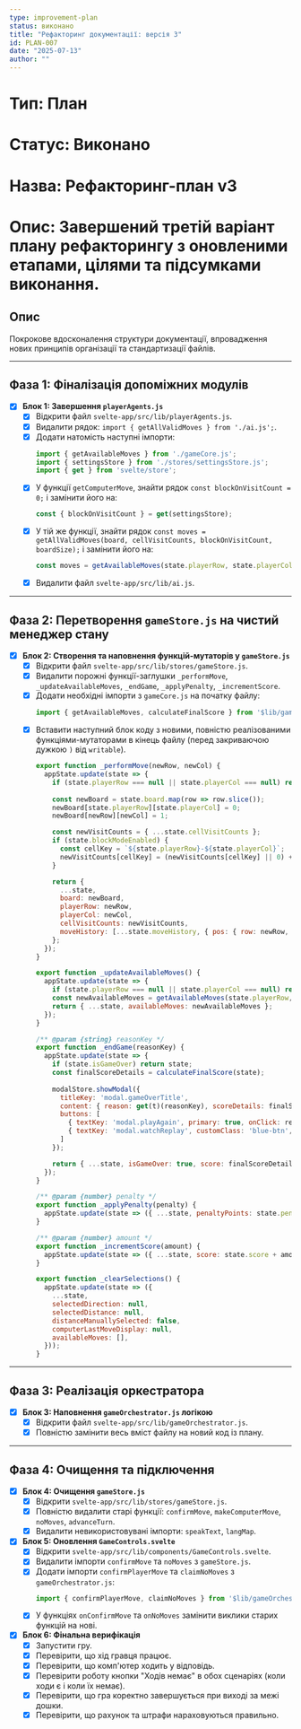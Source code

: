 ```yaml
---
type: improvement-plan
status: виконано
title: "Рефакторинг документації: версія 3"
id: PLAN-007
date: "2025-07-13"
author: ""
---
```


# Тип: План
# Статус: Виконано
# Назва: Рефакторинг-план v3
# Опис: Завершений третій варіант плану рефакторингу з оновленими етапами, цілями та підсумками виконання.

## Опис

Покрокове вдосконалення структури документації, впровадження нових принципів організації та стандартизації файлів.

---

## Фаза 1: Фіналізація допоміжних модулів

- [x] **Блок 1: Завершення `playerAgents.js`**
    - [x] Відкрити файл `svelte-app/src/lib/playerAgents.js`.
    - [x] Видалити рядок: `import { getAllValidMoves } from './ai.js';`.
    - [x] Додати натомість наступні імпорти:
      ```javascript
      import { getAvailableMoves } from './gameCore.js';
      import { settingsStore } from './stores/settingsStore.js';
      import { get } from 'svelte/store';
      ```
    - [x] У функції `getComputerMove`, знайти рядок `const blockOnVisitCount = 0;` і замінити його на:
      ```javascript
      const { blockOnVisitCount } = get(settingsStore);
      ```
    - [x] У тій же функції, знайти рядок `const moves = getAllValidMoves(board, cellVisitCounts, blockOnVisitCount, boardSize);` і замінити його на:
      ```javascript
      const moves = getAvailableMoves(state.playerRow, state.playerCol, boardSize, cellVisitCounts, blockOnVisitCount);
      ```
    - [x] Видалити файл `svelte-app/src/lib/ai.js`.

---

## Фаза 2: Перетворення `gameStore.js` на чистий менеджер стану

- [x] **Блок 2: Створення та наповнення функцій-мутаторів у `gameStore.js`**
    - [x] Відкрити файл `svelte-app/src/lib/stores/gameStore.js`.
    - [x] Видалити порожні функції-заглушки `_performMove`, `_updateAvailableMoves`, `_endGame`, `_applyPenalty`, `_incrementScore`.
    - [x] Додати необхідні імпорти з `gameCore.js` на початку файлу:
      ```javascript
      import { getAvailableMoves, calculateFinalScore } from '$lib/gameCore.js';
      ```
    - [x] Вставити наступний блок коду з новими, повністю реалізованими функціями-мутаторами в кінець файлу (перед закриваючою дужкою `)` від `writable`).
      ```javascript
      export function _performMove(newRow, newCol) {
        appState.update(state => {
          if (state.playerRow === null || state.playerCol === null) return state;
          
          const newBoard = state.board.map(row => row.slice());
          newBoard[state.playerRow][state.playerCol] = 0;
          newBoard[newRow][newCol] = 1;

          const newVisitCounts = { ...state.cellVisitCounts };
          if (state.blockModeEnabled) {
            const cellKey = `${state.playerRow}-${state.playerCol}`;
            newVisitCounts[cellKey] = (newVisitCounts[cellKey] || 0) + 1;
          }

          return {
            ...state,
            board: newBoard,
            playerRow: newRow,
            playerCol: newCol,
            cellVisitCounts: newVisitCounts,
            moveHistory: [...state.moveHistory, { pos: { row: newRow, col: newCol }, visits: newVisitCounts }],
          };
        });
      }

      export function _updateAvailableMoves() {
        appState.update(state => {
          if (state.playerRow === null || state.playerCol === null) return state;
          const newAvailableMoves = getAvailableMoves(state.playerRow, state.playerCol, state.boardSize, state.cellVisitCounts, get(settingsStore).blockOnVisitCount);
          return { ...state, availableMoves: newAvailableMoves };
        });
      }

      /** @param {string} reasonKey */
      export function _endGame(reasonKey) {
        appState.update(state => {
          if (state.isGameOver) return state;
          const finalScoreDetails = calculateFinalScore(state);
          
          modalStore.showModal({
            titleKey: 'modal.gameOverTitle',
            content: { reason: get(t)(reasonKey), scoreDetails: finalScoreDetails },
            buttons: [
              { textKey: 'modal.playAgain', primary: true, onClick: resetAndCloseModal, isHot: true },
              { textKey: 'modal.watchReplay', customClass: 'blue-btn', onClick: startReplay }
            ]
          });

          return { ...state, isGameOver: true, score: finalScoreDetails.totalScore };
        });
      }

      /** @param {number} penalty */
      export function _applyPenalty(penalty) {
        appState.update(state => ({ ...state, penaltyPoints: state.penaltyPoints + penalty }));
      }

      /** @param {number} amount */
      export function _incrementScore(amount) {
        appState.update(state => ({ ...state, score: state.score + amount }));
      }

      export function _clearSelections() {
        appState.update(state => ({
          ...state,
          selectedDirection: null,
          selectedDistance: null,
          distanceManuallySelected: false,
          computerLastMoveDisplay: null,
          availableMoves: [],
        }));
      }
      ```

---

## Фаза 3: Реалізація оркестратора

- [x] **Блок 3: Наповнення `gameOrchestrator.js` логікою**
    - [x] Відкрити файл `svelte-app/src/lib/gameOrchestrator.js`.
    - [x] Повністю замінити весь вміст файлу на новий код із плану.

---

## Фаза 4: Очищення та підключення

- [x] **Блок 4: Очищення `gameStore.js`**
    - [x] Відкрити `svelte-app/src/lib/stores/gameStore.js`.
    - [x] Повністю видалити старі функції: `confirmMove`, `makeComputerMove`, `noMoves`, `advanceTurn`.
    - [x] Видалити невикористовувані імпорти: `speakText`, `langMap`.

- [x] **Блок 5: Оновлення `GameControls.svelte`**
    - [x] Відкрити `svelte-app/src/lib/components/GameControls.svelte`.
    - [x] Видалити імпорти `confirmMove` та `noMoves` з `gameStore.js`.
    - [x] Додати імпорти `confirmPlayerMove` та `claimNoMoves` з `gameOrchestrator.js`:
      ```javascript
      import { confirmPlayerMove, claimNoMoves } from '$lib/gameOrchestrator.js';
      ```
    - [x] У функціях `onConfirmMove` та `onNoMoves` замінити виклики старих функцій на нові.

- [x] **Блок 6: Фінальна верифікація**
    - [x] Запустити гру.
    - [x] Перевірити, що хід гравця працює.
    - [x] Перевірити, що комп'ютер ходить у відповідь.
    - [x] Перевірити роботу кнопки "Ходів немає" в обох сценаріях (коли ходи є і коли їх немає).
    - [x] Перевірити, що гра коректно завершується при виході за межі дошки.
    - [x] Перевірити, що рахунок та штрафи нараховуються правильно.